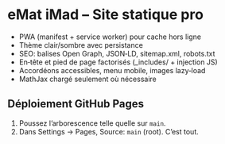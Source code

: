 # eMat iMad – Site statique pro

- PWA (manifest + service worker) pour cache hors ligne
- Thème clair/sombre avec persistance
- SEO: balises Open Graph, JSON‑LD, sitemap.xml, robots.txt
- En‑tête et pied de page factorisés (_includes/ + injection JS)
- Accordéons accessibles, menu mobile, images lazy‑load
- MathJax chargé seulement où nécessaire

## Déploiement GitHub Pages
1. Poussez l’arborescence telle quelle sur `main`.
2. Dans Settings → Pages, Source: `main` (root). C’est tout.
